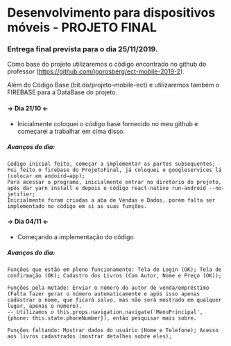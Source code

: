 # Desenvolvimento para dispositivos móveis - PROJETO FINAL

### Entrega final prevista para o dia 25/11/2019.


Como base do projeto utilizaremos o código encontrado no github do professor (https://github.com/igorosberg/ect-mobile-2019-2).

Além do Código Base (bit.do/projeto-mobile-ect) e utilizaremos também o FIREBASE para a DataBase do projeto.


#### → Dia 21/10 ←
- Inicialmente coloquei o código base fornecido no meu github e começarei a trabalhar em cima disso.

##### Avanços do dia: ###### 
    Código inicial feito, começar a implementar as partes subsequentes;  
    Foi feito o firebase do ProjetoFinal, já coloquei o googleservices lá (colocar em andoird→app);  
    Para acessar o programa, inicialmente entrar no diretório do projeto, após dar yarn install e depois o código react-native run-android --no-jetifier;  
    Inicialmente foram criadas a aba de Vendas e Dados, porém falta ser implementado no código em si as suas funções.
                
#### → Dia 04/11 ←
- Começando a implementação do código

##### Avanços do dia: ###### 
    Funções que estão em pleno funcionamento: Tela de Login (OK); Tela de confirmação (OK); Cadastro dos Livros (Com Autor, Nome e Preço (OK));
    
    Funções pela metade: Enviar o número do autor de venda/empréstimo (Falta fazer gerar o número automaticamente e após isso apenas cadastrar o nome, que ficará salvo, mas não será mostrado em qualquer lugar, apenas o número).
    -- Utilizamos o this.props.navigation.navigate('MenuPrincipal', {phone: this.state.phoneNumber}), então pesquisar mais sobre. 
   
    Funções faltando: Mostrar dados do usuário (Nome e Telefone); Acesso aos livros cadastrados (mostrar detalhes sobre eles); 
